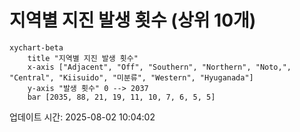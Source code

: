 # 지역별 지진 발생 횟수 (상위 10개)

```mermaid
xychart-beta
    title "지역별 지진 발생 횟수"
    x-axis ["Adjacent", "Off", "Southern", "Northern", "Noto,", "Central", "Kiisuido", "미분류", "Western", "Hyuganada"]
    y-axis "발생 횟수" 0 --> 2037
    bar [2035, 88, 21, 19, 11, 10, 7, 6, 5, 5]
```

업데이트 시간: 2025-08-02 10:04:02
